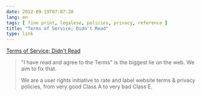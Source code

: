 ```yaml
---
date: 2012-09-19T07:07:28
lang: en
tags: [ fine print, legalese, policies, privacy, reference ]
title: "Terms of Service; Didn't Read"
type: link
---
```


[Terms of Service; Didn't Read](http://tos-dr.info/)

> "I have read and agree to the Terms" is the biggest lie on the web. We
> aim to fix that.
>
> We are a user rights initiative to rate and label website terms &
> privacy policies, from very good Class A to very bad Class E.

